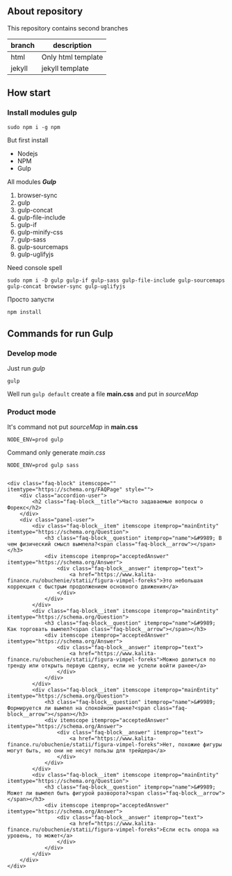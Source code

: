 ## About repository

This repository contains second branches

branch | description 
---|---
html | Only html template
jekyll | jekyll template

## How start

### Install modules gulp

    sudo npm i -g npm

But first install 

* Nodejs
* NPM
* Gulp

All modules ***Gulp***

1. browser-sync
1. gulp
1. gulp-concat
1. gulp-file-include
1. gulp-if
1. gulp-minify-css
1. gulp-sass 
1. gulp-sourcemaps 
1. gulp-uglifyjs    

Need console spell

    sudo npm i -D gulp gulp-if gulp-sass gulp-file-include gulp-sourcemaps gulp-concat browser-sync gulp-uglifyjs

Просто запусти 

```bash
npm install
```

## Commands for run Gulp

### Develop mode 

Just run *gulp*

    gulp

Well run `gulp default` create a file **main.css** and put in *sourceMap*

### Product mode

It's command not put *sourceMap* in **main.css** 

    NODE_ENV=prod gulp

Command only generate *main.css*

    NODE_ENV=prod gulp sass


    <div class="faq-block" itemscope="" itemtype="https://schema.org/FAQPage" style="">
        <div class="accordion-user">
            <h2 class="faq-block__title">Часто задаваемые вопросы о Форекс</h2>
        </div>
        <div class="panel-user">
            <div class="faq-block__item" itemscope itemprop="mainEntity" itemtype="https://schema.org/Question">
                <h3 class="faq-block__question" itemprop="name">&#9989; В чем физический смысл вымпела?<span class="faq-block__arrow"></span></h3>
                <div itemscope itemprop="acceptedAnswer" itemtype="https://schema.org/Answer">
                    <div class="faq-block__answer" itemprop="text">
                        <a href="https://www.kalita-finance.ru/obuchenie/statii/figura-vimpel-foreks">Это небольшая коррекция с быстрым продолжением основного движения</a> 
                    </div>
                </div>
            </div>
            <div class="faq-block__item" itemscope itemprop="mainEntity" itemtype="https://schema.org/Question">
                <h3 class="faq-block__question" itemprop="name">&#9989; Как торговать вымпел?<span class="faq-block__arrow"></span></h3>
                <div itemscope itemprop="acceptedAnswer" itemtype="https://schema.org/Answer">
                    <div class="faq-block__answer" itemprop="text">
                        <a href="https://www.kalita-finance.ru/obuchenie/statii/figura-vimpel-foreks">Можно долиться по тренду или открыть первую сделку, если не успели войти ранее</a>
                    </div>
                </div>
            </div>
            <div class="faq-block__item" itemscope itemprop="mainEntity" itemtype="https://schema.org/Question">
                <h3 class="faq-block__question" itemprop="name">&#9989; Формируется ли вымпел на спокойном рынке?<span class="faq-block__arrow"></span></h3>
                <div itemscope itemprop="acceptedAnswer" itemtype="https://schema.org/Answer">
                    <div class="faq-block__answer" itemprop="text">
                        <a href="https://www.kalita-finance.ru/obuchenie/statii/figura-vimpel-foreks">Нет, похожие фигуры могут быть, но они не несут пользы для трейдера</a>
                    </div>
                </div>
            </div>
            <div class="faq-block__item" itemscope itemprop="mainEntity" itemtype="https://schema.org/Question">
                <h3 class="faq-block__question" itemprop="name">&#9989; Может ли вымпел быть фигурой разворота?<span class="faq-block__arrow"></span></h3>
                <div itemscope itemprop="acceptedAnswer" itemtype="https://schema.org/Answer">
                    <div class="faq-block__answer" itemprop="text">
                        <a href="https://www.kalita-finance.ru/obuchenie/statii/figura-vimpel-foreks">Если есть опора на уровень, то может</a>
                    </div>
                </div>
            </div>
        </div>
    </div>